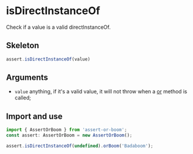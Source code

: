 # isDirectInstanceOf

Check if a value is a valid directInstanceOf.

## Skeleton

```ts
assert.isDirectInstanceOf(value)
```

## Arguments

- `value` anything, if it's a valid value, it will not throw when a [or](../or.md) method is called;

## Import and use

```ts
import { AssertOrBoom } from 'assert-or-boom';
const assert: AssertOrBoom = new AssertOrBoom();

assert.isDirectInstanceOf(undefined).orBoom('Badaboom');
```
